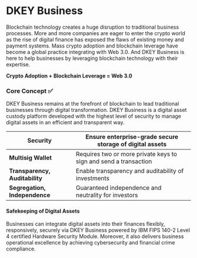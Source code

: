 # DKEY Business

Blockchain technology creates a huge disruption to traditional business processes. More and more companies are eager to enter the crypto world as the rise of digital finance has exposed the flaws of existing money and payment systems. Mass crypto adoption and blockchain leverage have become a global practice integrating with Web 3.0. And DKEY Business is here to help businesses by leveraging blockchain technology with their expertise.



**Crypto Adoption + Blockchain Leverage = Web 3.0**



### Core Concept ✅&#x20;

DKEY Business remains at the forefront of blockchain to lead traditional businesses through digital transformation. DKEY Business is a digital asset custody platform developed with the highest level of security to manage digital assets in an efficient and transparent way.



| **Security**                   | Ensure enterprise-grade secure storage of digital assets         |
| ------------------------------ | ---------------------------------------------------------------- |
| **Multisig Wallet**            | Requires two or more private keys to sign and send a transaction |
| **Transparency, Auditability** | Enable transparency and auditability of investments              |
| **Segregation, Independence**  | Guaranteed independence and neutrality for investors             |



#### Safekeeping of Digital Assets&#x20;

Businesses can integrate digital assets into their finances flexibly, responsively, securely via DKEY Business powered by IBM FIPS 140-2 Level 4 certified Hardware Security Module. Moreover, it also delivers business operational excellence by achieving cybersecurity and financial crime compliance.



